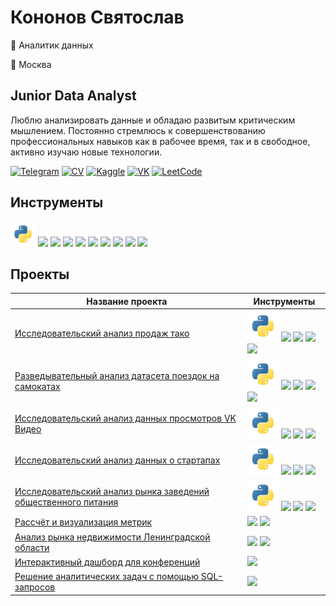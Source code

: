 # Кононов Святослав

💼 Аналитик данных

📍 Москва

## Junior Data Analyst
Люблю анализировать данные и обладаю развитым критическим мышлением. Постоянно стремлюсь к совершенствованию профессиональных навыков как в рабочее время, так и в свободное, активно изучаю новые технологии.

[![Telegram](https://img.shields.io/badge/TG-0088CC?style=for-the-badge&logo=telegram&logoColor=white)](https://t.me/svyatikononov)  [![CV](https://img.shields.io/badge/RESUME-20BA88?style=for-the-badge&logo=googledrive&logoColor=white)](https://drive.google.com/file/d/19mVinYMOv2c_8eoqbjLRVkb8Tbof2eS5/view?usp=drive_link)  [![Kaggle](https://img.shields.io/badge/-Kaggle-008ABC?style=for-the-badge&logo=kaggle&logoColor=white)](https://www.kaggle.com/svyatikononov)  [![VK](https://img.shields.io/badge/VK-4680C2?style=for-the-badge&logo=vk&logoColor=white)](https://vk.com/id340495246)  [![LeetCode](https://img.shields.io/badge/-LeetCode-FFFFFF?style=for-the-badge&logo=leetcode&logoColor=FFA116)](https://leetcode.com/u/svyatikononov/) 

## Инструменты
<img src="https://raw.githubusercontent.com/github/explore/main/topics/python/python.png" width="40"> <img src="https://upload.wikimedia.org/wikipedia/commons/3/31/NumPy_logo_2020.svg" width="75"> <img src="https://upload.wikimedia.org/wikipedia/commons/3/38/Jupyter_logo.svg" width="30"> <img src="https://it.lbl.gov/wp-content/uploads/sites/18/2022/10/pandas.png" width="60"> <img src="https://user-images.githubusercontent.com/67586773/106614255-1a400a80-6591-11eb-8e7a-cf272b26d8e5.png" width="40"> <img src="https://c.mql5.com/2/122/scipy__3.png" width="70"> <img src="https://i0.wp.com/blogs.embarcadero.com/wp-content/uploads/2020/09/matplotlib.png?w=4541&ssl=1" width="70"> <img src="https://user-images.githubusercontent.com/81221395/146988241-e9b117b4-745a-4d71-bc41-752e6f04f2b2.png" width="50"> <img src="https://www.arenasolutions.com/wp-content/uploads/Microsoft-Excel.png" width="70"> <img src="https://camo.githubusercontent.com/8ddd7494a3ede9c280431b4d3ab2df479446f829d23ae192d3efa63400c0d85f/68747470733a2f2f617661746172732e6d64732e79616e6465782e6e65742f693f69643d35363436613838626337356635333037323665663964313362313935336138655f6c2d31303431343538322d696d616765732d7468756d6273266e3d3133" width="40">

## Проекты
| Название проекта | Инструменты |
|------------------|--------------|
[Исследовательский анализ продаж тако](https://github.com/pq-sv/Project/tree/fac60c43d4e4515c3813e3f524ce0ad7dcdd919b/EDA%20%D0%B4%D0%BE%D1%81%D1%82%D0%B0%D0%B2%D0%BA%D0%B8%20%D1%82%D0%B0%D0%BA%D0%BE%20%D0%B2%20Python) | <img src="https://raw.githubusercontent.com/github/explore/main/topics/python/python.png" width="50"> <img src="https://it.lbl.gov/wp-content/uploads/sites/18/2022/10/pandas.png" width="70"> <img src="https://i0.wp.com/blogs.embarcadero.com/wp-content/uploads/2020/09/matplotlib.png?w=4541&ssl=1" width="80"> <img src="https://user-images.githubusercontent.com/67586773/106614255-1a400a80-6591-11eb-8e7a-cf272b26d8e5.png" width="50"> <img src="https://c.mql5.com/2/122/scipy__3.png" width="80"> | 
| [Разведывательный анализ датасета поездок на самокатах](https://github.com/pq-sv/Project/tree/fac60c43d4e4515c3813e3f524ce0ad7dcdd919b/%D0%9F%D0%BE%D0%B5%D0%B7%D0%B4%D0%BA%D0%B8%20%D0%BD%D0%B0%20%D1%81%D0%B0%D0%BC%D0%BE%D0%BA%D0%B0%D1%82%D0%B0%D1%85%20%D0%A2-%D0%91%D0%B0%D0%BD%D0%BA%D0%B0) | <img src="https://raw.githubusercontent.com/github/explore/main/topics/python/python.png" width="50"> <img src="https://it.lbl.gov/wp-content/uploads/sites/18/2022/10/pandas.png" width="70"> <img src="https://i0.wp.com/blogs.embarcadero.com/wp-content/uploads/2020/09/matplotlib.png?w=4541&ssl=1" width="80"> <img src="https://user-images.githubusercontent.com/67586773/106614255-1a400a80-6591-11eb-8e7a-cf272b26d8e5.png" width="50"> <img src="https://c.mql5.com/2/122/scipy__3.png" width="80"> |
| [Исследовательский анализ данных просмотров VK Видео](https://github.com/pq-sv/Project/tree/fac60c43d4e4515c3813e3f524ce0ad7dcdd919b/EDA%20VK%20%D0%92%D0%B8%D0%B4%D0%B5%D0%BE%20Python) | <img src="https://raw.githubusercontent.com/github/explore/main/topics/python/python.png" width="50"> <img src="https://it.lbl.gov/wp-content/uploads/sites/18/2022/10/pandas.png" width="70"> <img src="https://i0.wp.com/blogs.embarcadero.com/wp-content/uploads/2020/09/matplotlib.png?w=4541&ssl=1" width="80"> <img src="https://user-images.githubusercontent.com/67586773/106614255-1a400a80-6591-11eb-8e7a-cf272b26d8e5.png" width="50"> |
| [Исследовательский анализ данных о стартапах](https://github.com/pq-sv/Yandex-Practicum-Projects/tree/c7501e3eadb6ff6a8f04de5abb537e06c6f4a2ad/%D0%98%D1%81%D1%81%D0%BB%D0%B5%D0%B4%D0%BE%D0%B2%D0%B0%D0%BD%D0%B8%D0%B5%20%D1%81%D1%82%D0%B0%D1%80%D1%82%D0%B0%D0%BF%D0%BE%D0%B2%20Python) | <img src="https://raw.githubusercontent.com/github/explore/main/topics/python/python.png" width="50"> <img src="https://it.lbl.gov/wp-content/uploads/sites/18/2022/10/pandas.png" width="70"> <img src="https://i0.wp.com/blogs.embarcadero.com/wp-content/uploads/2020/09/matplotlib.png?w=4541&ssl=1" width="80"> <img src="https://user-images.githubusercontent.com/67586773/106614255-1a400a80-6591-11eb-8e7a-cf272b26d8e5.png" width="50"> |
| [Исследовательский анализ рынка заведений общественного питания](https://github.com/pq-sv/Yandex-Practicum-Projects/tree/c7501e3eadb6ff6a8f04de5abb537e06c6f4a2ad/%D0%98%D0%B7%D1%83%D1%87%D0%B5%D0%BD%D0%B8%D0%B5%20%D1%80%D1%8B%D0%BD%D0%BA%D0%B0%20%D0%B7%D0%B0%D0%B2%D0%B5%D0%B4%D0%B5%D0%BD%D0%B8%D0%B9%20%D0%BE%D0%B1%D1%89%D0%B5%D1%81%D1%82%D0%B2%D0%B5%D0%BD%D0%BD%D0%BE%D0%B3%D0%BE%20%D0%BF%D0%B8%D1%82%D0%B0%D0%BD%D0%B8%D1%8F%20%D0%9C%D0%BE%D1%81%D0%BA%D0%B2%D1%8B%20Python) | <img src="https://raw.githubusercontent.com/github/explore/main/topics/python/python.png" width="50"> <img src="https://it.lbl.gov/wp-content/uploads/sites/18/2022/10/pandas.png" width="70"> <img src="https://i0.wp.com/blogs.embarcadero.com/wp-content/uploads/2020/09/matplotlib.png?w=4541&ssl=1" width="80"> <img src="https://user-images.githubusercontent.com/67586773/106614255-1a400a80-6591-11eb-8e7a-cf272b26d8e5.png" width="50"> |
| [Рассчёт и визуализация метрик](https://github.com/pq-sv/Yandex-Practicum-Projects/tree/c7501e3eadb6ff6a8f04de5abb537e06c6f4a2ad/%D0%94%D0%BE%D1%81%D1%82%D0%B0%D0%B2%D0%BA%D0%B0%20%D0%B2%20%D0%A1%D0%B0%D1%80%D0%B0%D0%BD%D1%81%D0%BA%D0%B5%20(%D0%BC%D0%B0%D0%B9%20%E2%80%94%20%D0%B8%D1%8E%D0%BD%D1%8C%202021)%20Datalens%20%2B%20SQL) | <img src="https://user-images.githubusercontent.com/81221395/146988241-e9b117b4-745a-4d71-bc41-752e6f04f2b2.png" width="60"> <img src="https://camo.githubusercontent.com/8ddd7494a3ede9c280431b4d3ab2df479446f829d23ae192d3efa63400c0d85f/68747470733a2f2f617661746172732e6d64732e79616e6465782e6e65742f693f69643d35363436613838626337356635333037323665663964313362313935336138655f6c2d31303431343538322d696d616765732d7468756d6273266e3d3133" width="50"> |
| [Анализ рынка недвижимости Ленинградской области](https://github.com/pq-sv/Yandex-Practicum-Projects/tree/c7501e3eadb6ff6a8f04de5abb537e06c6f4a2ad/%D0%9F%D1%80%D0%BE%D0%B4%D0%B0%D0%B6%D0%B0%20%D0%BA%D0%B2%D0%B0%D1%80%D1%82%D0%B8%D1%80%20%D0%B2%20%D0%A1%D0%B0%D0%BD%D0%BA%D1%82-%D0%9F%D0%B5%D1%82%D0%B5%D1%80%D0%B1%D1%83%D1%80%D0%B3%D0%B5%20SQL%20%2B%20datalens) | <img src="https://user-images.githubusercontent.com/81221395/146988241-e9b117b4-745a-4d71-bc41-752e6f04f2b2.png" width="60"> <img src="https://camo.githubusercontent.com/8ddd7494a3ede9c280431b4d3ab2df479446f829d23ae192d3efa63400c0d85f/68747470733a2f2f617661746172732e6d64732e79616e6465782e6e65742f693f69643d35363436613838626337356635333037323665663964313362313935336138655f6c2d31303431343538322d696d616765732d7468756d6273266e3d3133" width="50"> |
| [Интерактивный дашборд для конференций](https://github.com/pq-sv/Yandex-Practicum-Projects/blob/48ca95f2accf1d02a6617e0082b82a6fe0ac7ff7/%D0%9A%D0%BE%D0%BD%D1%84%D0%B5%D1%80%D0%B5%D0%BD%D1%86%D0%B8%D1%8F%D1%85%20TED%20Yandex%20DataLens%20/README.md) | <img src="https://camo.githubusercontent.com/8ddd7494a3ede9c280431b4d3ab2df479446f829d23ae192d3efa63400c0d85f/68747470733a2f2f617661746172732e6d64732e79616e6465782e6e65742f693f69643d35363436613838626337356635333037323665663964313362313935336138655f6c2d31303431343538322d696d616765732d7468756d6273266e3d3133" width="50"> |
| [Решение аналитических задач с помощью SQL-запросов](https://github.com/pq-sv/Yandex-Practicum-Projects/blob/48ca95f2accf1d02a6617e0082b82a6fe0ac7ff7/%D0%92%D0%BD%D1%83%D1%82%D1%80%D0%B8%D0%B8%D0%B3%D1%80%D0%BE%D0%B2%D1%8B%D0%B5%20%D0%BF%D0%BE%D0%BA%D1%83%D0%BF%D0%BA%D0%B8/README.md) | <img src="https://user-images.githubusercontent.com/81221395/146988241-e9b117b4-745a-4d71-bc41-752e6f04f2b2.png" width="60"> |
